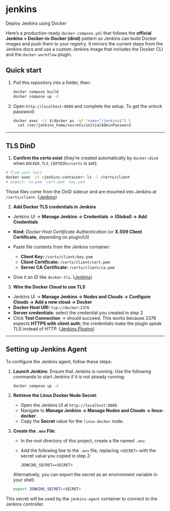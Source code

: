 # jenkins

Deploy Jenkins using Docker

Here’s a production-ready `docker-compose.yml` that follows the **official Jenkins + Docker-in-Docker (dind)** pattern so Jenkins can build Docker images and push them to your registry. It mirrors the current steps from the Jenkins docs and use a custom Jenkins image that includes the Docker CLI and the `docker-workflow` plugin.

## Quick start

1. Pull this repository into a folder, then:

   ```bash
   docker compose build
   docker compose up -d
   ```

2. Open `http://localhost:8080` and complete the setup. To get the unlock password:

   ```bash
   docker exec -it $(docker ps -qf "name=^/jenkins$") \
     cat /var/jenkins_home/secrets/initialAdminPassword
   ```

---

## TLS DinD

1. **Confirm the certs exist** (they’re created automatically by `docker:dind` when `DOCKER_TLS_CERTDIR=/certs` is set):

```bash
# from your host
docker exec -it <jenkins-container> ls -l /certs/client
# expect: ca.pem  cert.pem  key.pem
```

Those files come from the DinD sidecar and are mounted into Jenkins at `/certs/client`. ([Jenkins][1])

2. **Add Docker TLS credentials in Jenkins**

* Jenkins UI → **Manage Jenkins → Credentials → (Global) → Add Credentials**
* **Kind:** *Docker Host Certificate Authentication* (or **X.509 Client Certificate**, depending on plugin/UI)
* Paste file contents from the Jenkins container:

  * **Client Key:** `/certs/client/key.pem`
  * **Client Certificate:** `/certs/client/cert.pem`
  * **Server CA Certificate:** `/certs/client/ca.pem`
* Give it an ID like `docker-tls`. ([Jenkins][2])

3. **Wire the Docker Cloud to use TLS**

* Jenkins UI → **Manage Jenkins → Nodes and Clouds → Configure Clouds → Add a new cloud → Docker**
* **Docker Host URI:** `tcp://docker:2376`
* **Server credentials:** select the credential you created in step 2
* Click **Test Connection** → should succeed.
  This works because 2376 expects **HTTPS with client auth**; the credentials make the plugin speak TLS instead of HTTP. ([Jenkins Plugins][3])

---

## Setting up Jenkins Agent

To configure the Jenkins agent, follow these steps:

1. **Launch Jenkins**:
   Ensure that Jenkins is running. Use the following commands to start Jenkins if it is not already running:

   ```bash
   docker compose up -d
   ```

2. **Retrieve the Linux Docker Node Secret**:
   * Open the Jenkins UI at `http://localhost:8080`.
   * Navigate to **Manage Jenkins → Manage Nodes and Clouds → linux-docker**.
   * Copy the **Secret** value for the `linux-docker` node.

3. **Create the `.env` File**:
   * In the root directory of this project, create a file named `.env`.
   * Add the following line to the `.env` file, replacing `<SECRET>` with the secret value you copied in step 2:

     ```env
     JENKINS_SECRET=<SECRET>
     ```

   Alternatively, you can export the secret as an environment variable in your shell:

   ```bash
   export JENKINS_SECRET=<SECRET>
   ```

This secret will be used by the `jenkins-agent` container to connect to the Jenkins controller.

[1]: https://www.jenkins.io/doc/book/installing/docker/ "Docker"
[2]: https://www.jenkins.io/doc/book/using/using-credentials/ "Using credentials"
[3]: https://plugins.jenkins.io/docker-plugin/ "Docker | Jenkins plugin"
